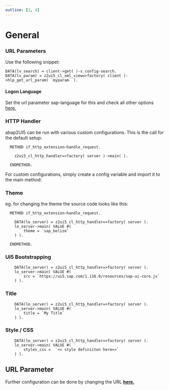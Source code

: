 ```yaml
---
outline: [2, 4]
---
```


# General


### **URL Parameters**
Use the following snippet:
```abap
DATA(lv_search) = client->get( )-s_config-search.
DATA(lv_param) = z2ui5_cl_xml_view=>factory( client )->hlp_get_url_param( `myparam` ).
```

#### Logon Language
Set the url parameter sap-language for this and check all other options [here.](https://help.sap.com/doc/saphelp_nw75/7.5.5/de-DE/8b/46468c433b40c3b87b2e07f34dea1b/content.htm?no_cache=true)


### HTTP Handler

abap2UI5 can be run with various custom configurations. This is the call for the default setup:
```abap
  METHOD if_http_extension~handle_request.

    z2ui5_cl_http_handler=>factory( server )->main( ).

  ENDMETHOD.
```
For custom configurations, simply create a config variable and import it to the main method:

### Theme
eg. for changing the theme the source code looks like this:
```abap
  METHOD if_http_extension~handle_request.

    DATA(lo_server) = z2ui5_cl_http_handler=>factory( server ).
    lo_server->main( VALUE #(
        theme = `sap_belize`
    ) ).

  ENDMETHOD.
``` 

### UI5 Bootstrapping

```abap
    DATA(lo_server) = z2ui5_cl_http_handler=>factory( server ).
    lo_server->main( VALUE #(
        src = `https://ui5.sap.com/1.116.0/resources/sap-ui-core.js`
    ) ).
```

### Title

```abap
    DATA(lo_server) = z2ui5_cl_http_handler=>factory( server ).
    lo_server->main( VALUE #(
        title = `My Title`
    ) ).
```

### Style / CSS

```abap
    DATA(lo_server) = z2ui5_cl_http_handler=>factory( server ).
    lo_server->main( VALUE #(
        styles_css =  `<< style definiiton here>>`
    ) ).
```

## URL Parameter
Further configuration can be done by changing the URL [**here.**](https://help.sap.com/doc/saphelp_nw75/7.5.5/de-DE/8b/46468c433b40c3b87b2e07f34dea1b/content.htm?no_cache=true)
